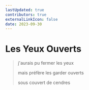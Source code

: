 ```yaml
---
lastUpdated: true
contributors: true
externalLinkIcon: false
date: 2023-09-30
---
```

# Les Yeux Ouverts

> j'aurais pu fermer les yeux
>
> mais préfère les garder ouverts
>
> sous couvert de cendres